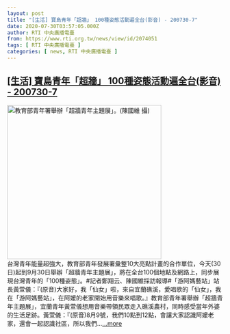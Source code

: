```yaml
---
layout: post
title: "[生活] 寶島青年「超牆」 100種姿態活動遍全台(影音) - 200730-7"
date: 2020-07-30T03:57:05.000Z
author: RTI 中央廣播電臺
from: https://www.rti.org.tw/news/view/id/2074051
tags: [ RTI 中央廣播電臺 ]
categories: [ news, RTI 中央廣播電臺 ]
---
```

<!--1596081425000-->
[[生活] 寶島青年「超牆」 100種姿態活動遍全台(影音) - 200730-7](https://www.rti.org.tw/news/view/id/2074051)
------

<div>
<img src="https://static.rti.org.tw/assets/thumbnails/2020/07/30/9fc5d1c84d9182ac7f07536569506eea.jpg" width="360" alt="教育部青年署舉辦「超牆青年主題展」。(陳國維 攝)" title="教育部青年署舉辦「超牆青年主題展」。(陳國維 攝)"><br>台灣青年能量超強大，教育部青年發展署彙整10大亮點計畫的合作單位，今天(30日)起到9月30日舉辦「超牆青年主題展」，將在全台100個地點及網路上，同步展現台灣青年的「100種姿態」。#記者鄭翔云、陳國維採訪報導#「游阿媽藝站」站長黃萱儀：『(原音)大家好，我「仙女」啦，來自宜蘭礁溪，愛唱歌的「仙女」，我在「游阿媽藝站」，在阿嬤的老家開始用音樂來唱歌。』教育部青年署舉辦「超牆青年主題展」，宜蘭青年黃萱儀想用音樂帶領民眾走入礁溪農村，同時感受當年外婆的生活足跡。黃萱儀：『(原音)8月9號，我們10點到12點，會讓大家認識阿嬤老家，還會一起認識社區，所以我們...<a target="_blank" href="https://www.rti.org.tw/news/view/id/2074051">...more</a>
</div>
